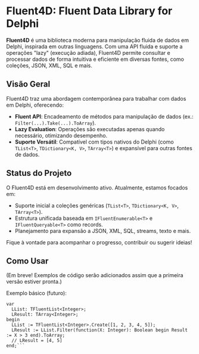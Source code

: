 # Fluent4D: Fluent Data Library for Delphi

**Fluent4D** é uma biblioteca moderna para manipulação fluida de dados em Delphi, inspirada em outras linguagens. Com uma API fluida e suporte a operações "lazy" (execução adiada), Fluent4D permite consultar e processar dados de forma intuitiva e eficiente em diversas fontes, como coleções, JSON, XML, SQL e mais.

## Visão Geral

Fluent4D traz uma abordagem contemporânea para trabalhar com dados em Delphi, oferecendo:
- **Fluent API**: Encadeamento de métodos para manipulação de dados (ex.: `Filter(...).Take(...).ToArray`).
- **Lazy Evaluation**: Operações são executadas apenas quando necessário, otimizando desempenho.
- **Suporte Versátil**: Compatível com tipos nativos do Delphi (como `TList<T>`, `TDictionary<K, V>`, `TArray<T>`) e expansível para outras fontes de dados.

## Status do Projeto

O Fluent4D está em desenvolvimento ativo. Atualmente, estamos focados em:
- Suporte inicial a coleções genéricas (`TList<T>`, `TDictionary<K, V>`, `TArray<T>`).
- Estrutura unificada baseada em `IFluentEnumerable<T>` e `IFluentQueryable<T>` como records.
- Planejamento para expansão a JSON, XML, SQL, streams, texto e mais.

Fique à vontade para acompanhar o progresso, contribuir ou sugerir ideias!

## Como Usar

(Em breve! Exemplos de código serão adicionados assim que a primeira versão estiver pronta.)

Exemplo básico (futuro):
```delphi
var
  LList: TFluentList<Integer>;
  LResult: TArray<Integer>;
begin
  LList := TFluentList<Integer>.Create([1, 2, 3, 4, 5]);
  LResult := LList.Filter(function(X: Integer): Boolean begin Result := X > 3 end).ToArray;
  // LResult = [4, 5]
end;```
